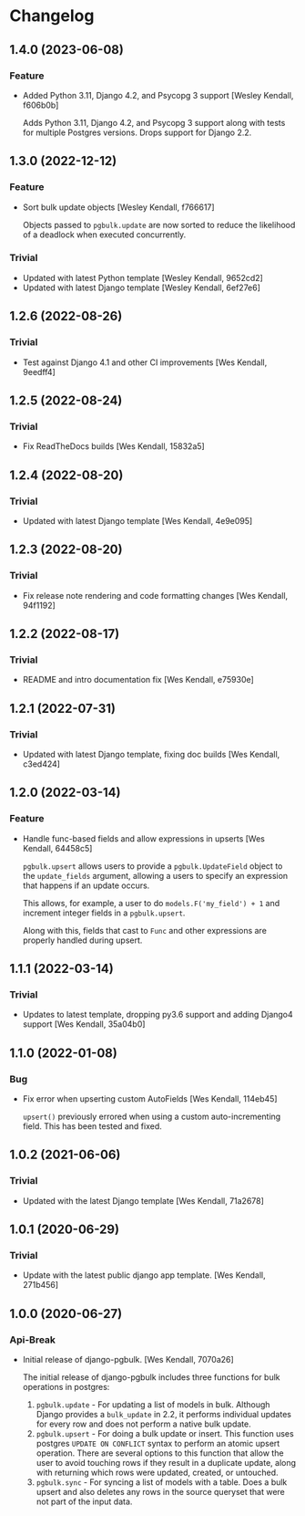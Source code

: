 # Changelog
## 1.4.0 (2023-06-08)
### Feature
  - Added Python 3.11, Django 4.2, and Psycopg 3 support [Wesley Kendall, f606b0b]

    Adds Python 3.11, Django 4.2, and Psycopg 3 support along with tests for multiple Postgres versions. Drops support for Django 2.2.

## 1.3.0 (2022-12-12)
### Feature
  - Sort bulk update objects [Wesley Kendall, f766617]

    Objects passed to ``pgbulk.update`` are now sorted to reduce the likelihood of
    a deadlock when executed concurrently.
### Trivial
  - Updated with latest Python template [Wesley Kendall, 9652cd2]
  - Updated with latest Django template [Wesley Kendall, 6ef27e6]

## 1.2.6 (2022-08-26)
### Trivial
  - Test against Django 4.1 and other CI improvements [Wes Kendall, 9eedff4]

## 1.2.5 (2022-08-24)
### Trivial
  - Fix ReadTheDocs builds [Wes Kendall, 15832a5]

## 1.2.4 (2022-08-20)
### Trivial
  - Updated with latest Django template [Wes Kendall, 4e9e095]

## 1.2.3 (2022-08-20)
### Trivial
  - Fix release note rendering and code formatting changes [Wes Kendall, 94f1192]

## 1.2.2 (2022-08-17)
### Trivial
  - README and intro documentation fix [Wes Kendall, e75930e]

## 1.2.1 (2022-07-31)
### Trivial
  - Updated with latest Django template, fixing doc builds [Wes Kendall, c3ed424]

## 1.2.0 (2022-03-14)
### Feature
  - Handle func-based fields and allow expressions in upserts [Wes Kendall, 64458c5]

    ``pgbulk.upsert`` allows users to provide a ``pgbulk.UpdateField`` object
    to the ``update_fields`` argument, allowing a users to specify an expression
    that happens if an update occurs.

    This allows, for example, a user to do ``models.F('my_field') + 1`` and
    increment integer fields in a ``pgbulk.upsert``.

    Along with this, fields that cast to ``Func`` and other expressions are
    properly handled during upsert.

## 1.1.1 (2022-03-14)
### Trivial
  - Updates to latest template, dropping py3.6 support and adding Django4 support [Wes Kendall, 35a04b0]

## 1.1.0 (2022-01-08)
### Bug
  - Fix error when upserting custom AutoFields [Wes Kendall, 114eb45]

    ``upsert()`` previously errored when using a custom auto-incrementing field. This
    has been tested and fixed.

## 1.0.2 (2021-06-06)
### Trivial
  - Updated with the latest Django template [Wes Kendall, 71a2678]

## 1.0.1 (2020-06-29)
### Trivial
  - Update with the latest public django app template. [Wes Kendall, 271b456]

## 1.0.0 (2020-06-27)
### Api-Break
  - Initial release of django-pgbulk. [Wes Kendall, 7070a26]

    The initial release of django-pgbulk includes three functions for
    bulk operations in postgres:

    1. ``pgbulk.update`` - For updating a list of models in bulk. Although Django
       provides a ``bulk_update`` in 2.2, it performs individual updates for
       every row and does not perform a native bulk update.
    2. ``pgbulk.upsert`` - For doing a bulk update or insert. This function uses
       postgres ``UPDATE ON CONFLICT`` syntax to perform an atomic upsert
       operation. There are several options to this function that allow the
       user to avoid touching rows if they result in a duplicate update, along
       with returning which rows were updated, created, or untouched.
    3. ``pgbulk.sync`` - For syncing a list of models with a table. Does a bulk
       upsert and also deletes any rows in the source queryset that were not
       part of the input data.

